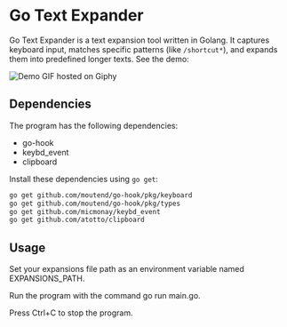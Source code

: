 # Go Text Expander

Go Text Expander is a text expansion tool written in Golang. It captures keyboard input, matches specific patterns (like `/shortcut*`), and expands them into predefined longer texts. See the demo: 

![Demo GIF hosted on Giphy](https://media.giphy.com/media/v1.Y2lkPTc5MGI3NjExMzU5ZWM0OTQ2YmM5OTMxNTAwNWE3YWJjMWVjMDE4NzA1ZmMyMjAwNSZlcD12MV9pbnRlcm5hbF9naWZzX2dpZklkJmN0PWc/oUglZqjmKdjH2n4CsD/giphy.gif)

## Dependencies

The program has the following dependencies:

- go-hook
- keybd_event
- clipboard

Install these dependencies using `go get`:

```bash
go get github.com/moutend/go-hook/pkg/keyboard
go get github.com/moutend/go-hook/pkg/types
go get github.com/micmonay/keybd_event
go get github.com/atotto/clipboard
```

## Usage

Set your expansions file path as an environment variable named EXPANSIONS_PATH.

Run the program with the command go run main.go.

Press Ctrl+C to stop the program.
